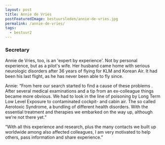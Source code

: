 ```yaml
---
layout: post
title: Annie de Vries
postFeaturedImage: bestuursleden/annie-de-vries.jpg
permalink: /annie-de-vries/
tags:
  - bestuur2
---
```


### Secretary

Annie de Vries, too, is an 'expert by experience'. Not by personal experience, but as a pilot's wife. Her husband came home with serious neurologic disorders after 36 years of flying for KLM and Korean Air.
It had been his last flight, as he has never been able to fly since.

Annie: “From here our search started to find a cause of these problems . After several medical examinations and a tip
from an ex-colleague things became more obvious. We had to look in the line of poisoning by Long Term Low Level Exposure
to contaminated cockpit- and cabin air. The so called Aerotoxic Syndrome, a bundling of different health disorders.
With the essential treatment and therapies we embarked on the way up, although we're not there yet.”

“With all this experience and research, plus the many contacts we built up worldwide among also affected colleagues,
I am very motivated to help others, pass information and share experience.”
